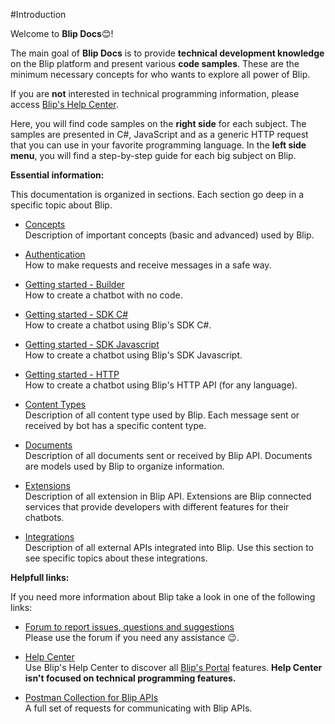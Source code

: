 
#Introduction

Welcome to **Blip Docs**😊!

The main goal of **Blip Docs** is to provide **technical development knowledge** on the Blip platform and present various **code samples**. These are the minimum necessary concepts for who wants to explore all power of Blip.

<aside class="notice">
If you are <b>not</b> interested in technical programming information, please access <a href="https://help.blip.ai">Blip's Help Center</a>.
</aside>

Here, you will find code samples on the **right side** for each subject. The samples are presented in C\#, JavaScript and as a generic HTTP request that you can use in your favorite programming language. In the **left side menu**, you will find a step-by-step guide for each big subject on Blip.

**Essential information:**

This documentation is organized in sections. Each section go deep in a specific topic about Blip.

- [Concepts](#concepts)
<br/>Description of important concepts (basic and advanced) used by Blip.

- [Authentication](#authentication)
<br/>How to make requests and receive messages in a safe way.

- [Getting started - Builder](#using-builder)
<br/>How to create a chatbot with no code.

- [Getting started - SDK C\#](#using-sdk-csharp)
<br/>How to create a chatbot using Blip's SDK C\#.

- [Getting started - SDK Javascript](#using-sdk-javascript)
<br/>How to create a chatbot using Blip's SDK Javascript.

- [Getting started - HTTP](#using-http)
<br/>How to create a chatbot using Blip's HTTP API (for any language).

- [Content Types](#content-types)
<br/>Description of all content type used by Blip. Each message sent or received by bot has a specific content type.

- [Documents](#documents)
<br/>Description of all documents sent or received by Blip API. Documents are models used by Blip to organize information.

- [Extensions](#extensions)
<br/>Description of all extension in Blip API. Extensions are Blip connected services that provide developers with different features for their chatbots.

- [Integrations](#integrations)
<br/>Description of all external APIs integrated into Blip. Use this section to see specific topics about these integrations.

**Helpfull links:**

If you need more information about Blip take a look in one of the following links:

- [Forum to report issues, questions and suggestions](http://forum.blip.ai/)
<br/>Please use the forum if you need any assistance 😉.

- [Help Center](https://help.blip.ai)
<br/>Use Blip's Help Center to discover all [Blip's Portal](https://portal.blip.ai) features. <b>Help Center isn't focused on technical programming features.</b>

- [Postman Collection for Blip APIs](#postman-collection)
<br/>A full set of requests for communicating with Blip APIs.
